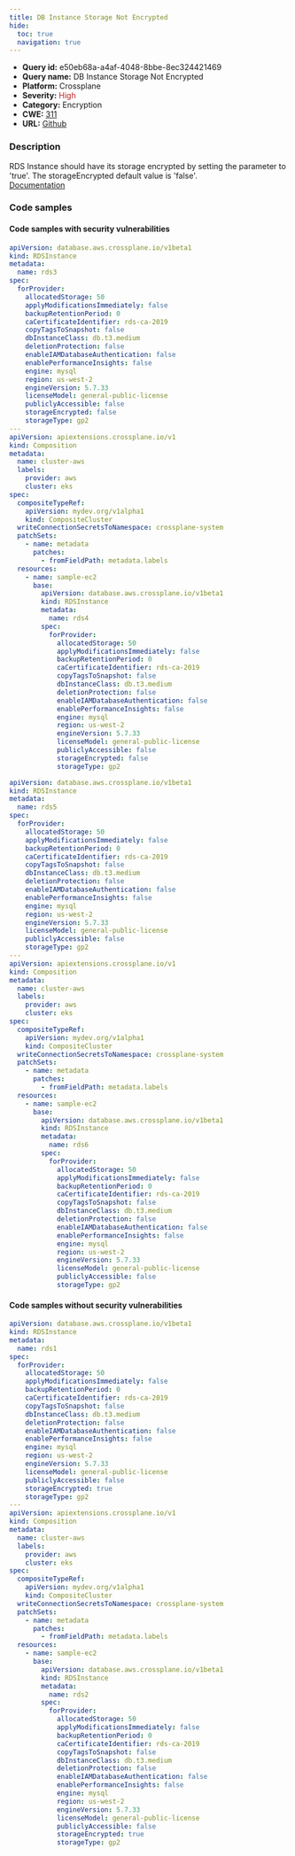 ```yaml
---
title: DB Instance Storage Not Encrypted
hide:
  toc: true
  navigation: true
---
```


<style>
  .highlight .hll {
    background-color: #ff171742;
  }
  .md-content {
    max-width: 1100px;
    margin: 0 auto;
  }
</style>

-   **Query id:** e50eb68a-a4af-4048-8bbe-8ec324421469
-   **Query name:** DB Instance Storage Not Encrypted
-   **Platform:** Crossplane
-   **Severity:** <span style="color:#bb2124">High</span>
-   **Category:** Encryption
-   **CWE:** <a href="https://cwe.mitre.org/data/definitions/311.html" onclick="newWindowOpenerSafe(event, 'https://cwe.mitre.org/data/definitions/311.html')">311</a>
-   **URL:** [Github](https://github.com/Checkmarx/kics/tree/master/assets/queries/crossplane/aws/db_instance_storage_not_encrypted)

### Description
RDS Instance should have its storage encrypted by setting the parameter to 'true'. The storageEncrypted default value is 'false'.<br>
[Documentation](https://doc.crds.dev/github.com/crossplane/provider-aws/database.aws.crossplane.io/RDSInstance/v1beta1@v0.29.0#spec-forProvider-storageEncrypted)

### Code samples
#### Code samples with security vulnerabilities
```yaml title="Positive test num. 1 - yaml file" hl_lines="21 63"
apiVersion: database.aws.crossplane.io/v1beta1
kind: RDSInstance
metadata:
  name: rds3
spec:
  forProvider:
    allocatedStorage: 50
    applyModificationsImmediately: false
    backupRetentionPeriod: 0
    caCertificateIdentifier: rds-ca-2019
    copyTagsToSnapshot: false
    dbInstanceClass: db.t3.medium
    deletionProtection: false
    enableIAMDatabaseAuthentication: false
    enablePerformanceInsights: false
    engine: mysql
    region: us-west-2
    engineVersion: 5.7.33
    licenseModel: general-public-license
    publiclyAccessible: false
    storageEncrypted: false
    storageType: gp2
---
apiVersion: apiextensions.crossplane.io/v1
kind: Composition
metadata:
  name: cluster-aws
  labels:
    provider: aws
    cluster: eks
spec:
  compositeTypeRef:
    apiVersion: mydev.org/v1alpha1
    kind: CompositeCluster
  writeConnectionSecretsToNamespace: crossplane-system
  patchSets:
    - name: metadata
      patches:
        - fromFieldPath: metadata.labels
  resources:
    - name: sample-ec2
      base:
        apiVersion: database.aws.crossplane.io/v1beta1
        kind: RDSInstance
        metadata:
          name: rds4
        spec:
          forProvider:
            allocatedStorage: 50
            applyModificationsImmediately: false
            backupRetentionPeriod: 0
            caCertificateIdentifier: rds-ca-2019
            copyTagsToSnapshot: false
            dbInstanceClass: db.t3.medium
            deletionProtection: false
            enableIAMDatabaseAuthentication: false
            enablePerformanceInsights: false
            engine: mysql
            region: us-west-2
            engineVersion: 5.7.33
            licenseModel: general-public-license
            publiclyAccessible: false
            storageEncrypted: false
            storageType: gp2

```
```yaml title="Positive test num. 2 - yaml file" hl_lines="6 47"
apiVersion: database.aws.crossplane.io/v1beta1
kind: RDSInstance
metadata:
  name: rds5
spec:
  forProvider:
    allocatedStorage: 50
    applyModificationsImmediately: false
    backupRetentionPeriod: 0
    caCertificateIdentifier: rds-ca-2019
    copyTagsToSnapshot: false
    dbInstanceClass: db.t3.medium
    deletionProtection: false
    enableIAMDatabaseAuthentication: false
    enablePerformanceInsights: false
    engine: mysql
    region: us-west-2
    engineVersion: 5.7.33
    licenseModel: general-public-license
    publiclyAccessible: false
    storageType: gp2
---
apiVersion: apiextensions.crossplane.io/v1
kind: Composition
metadata:
  name: cluster-aws
  labels:
    provider: aws
    cluster: eks
spec:
  compositeTypeRef:
    apiVersion: mydev.org/v1alpha1
    kind: CompositeCluster
  writeConnectionSecretsToNamespace: crossplane-system
  patchSets:
    - name: metadata
      patches:
        - fromFieldPath: metadata.labels
  resources:
    - name: sample-ec2
      base:
        apiVersion: database.aws.crossplane.io/v1beta1
        kind: RDSInstance
        metadata:
          name: rds6
        spec:
          forProvider:
            allocatedStorage: 50
            applyModificationsImmediately: false
            backupRetentionPeriod: 0
            caCertificateIdentifier: rds-ca-2019
            copyTagsToSnapshot: false
            dbInstanceClass: db.t3.medium
            deletionProtection: false
            enableIAMDatabaseAuthentication: false
            enablePerformanceInsights: false
            engine: mysql
            region: us-west-2
            engineVersion: 5.7.33
            licenseModel: general-public-license
            publiclyAccessible: false
            storageType: gp2

```


#### Code samples without security vulnerabilities
```yaml title="Negative test num. 1 - yaml file"
apiVersion: database.aws.crossplane.io/v1beta1
kind: RDSInstance
metadata:
  name: rds1
spec:
  forProvider:
    allocatedStorage: 50
    applyModificationsImmediately: false
    backupRetentionPeriod: 0
    caCertificateIdentifier: rds-ca-2019
    copyTagsToSnapshot: false
    dbInstanceClass: db.t3.medium
    deletionProtection: false
    enableIAMDatabaseAuthentication: false
    enablePerformanceInsights: false
    engine: mysql
    region: us-west-2
    engineVersion: 5.7.33
    licenseModel: general-public-license
    publiclyAccessible: false
    storageEncrypted: true
    storageType: gp2
---
apiVersion: apiextensions.crossplane.io/v1
kind: Composition
metadata:
  name: cluster-aws
  labels:
    provider: aws
    cluster: eks
spec:
  compositeTypeRef:
    apiVersion: mydev.org/v1alpha1
    kind: CompositeCluster
  writeConnectionSecretsToNamespace: crossplane-system
  patchSets:
    - name: metadata
      patches:
        - fromFieldPath: metadata.labels
  resources:
    - name: sample-ec2
      base:
        apiVersion: database.aws.crossplane.io/v1beta1
        kind: RDSInstance
        metadata:
          name: rds2
        spec:
          forProvider:
            allocatedStorage: 50
            applyModificationsImmediately: false
            backupRetentionPeriod: 0
            caCertificateIdentifier: rds-ca-2019
            copyTagsToSnapshot: false
            dbInstanceClass: db.t3.medium
            deletionProtection: false
            enableIAMDatabaseAuthentication: false
            enablePerformanceInsights: false
            engine: mysql
            region: us-west-2
            engineVersion: 5.7.33
            licenseModel: general-public-license
            publiclyAccessible: false
            storageEncrypted: true
            storageType: gp2

```
